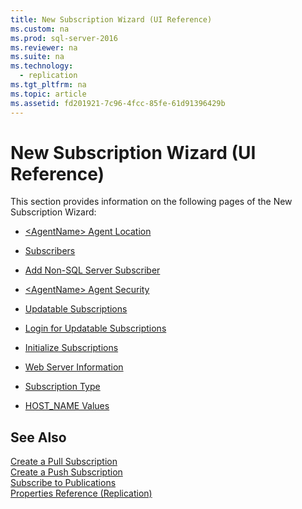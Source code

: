 ```yaml
---
title: New Subscription Wizard (UI Reference)
ms.custom: na
ms.prod: sql-server-2016
ms.reviewer: na
ms.suite: na
ms.technology: 
  - replication
ms.tgt_pltfrm: na
ms.topic: article
ms.assetid: fd201921-7c96-4fcc-85fe-61d91396429b
---
```

# New Subscription Wizard (UI Reference)
  This section provides information on the following pages of the New Subscription Wizard:  
  
-   [&#60;AgentName&#62; Agent Location](../Topic/%3CAgentName%3E%20Agent%20Location.md)  
  
-   [Subscribers](../../Topics\TopicNameNotContainA/Subscribers.md)  
  
-   [Add Non-SQL Server Subscriber](../../Topics\TopicNameNotContainA/Add-Non-SQL-Server-Subscriber.md)  
  
-   [&#60;AgentName&#62; Agent Security](../Topic/%3CAgentName%3E%20Agent%20Security.md)  
  
-   [Updatable Subscriptions](../../Topics\TopicNameNotContainA/Updatable-Subscriptions.md)  
  
-   [Login for Updatable Subscriptions](../../Topics\TopicNameNotContainA/Login-for-Updatable-Subscriptions.md)  
  
-   [Initialize Subscriptions](../../Topics\TopicNameNotContainA/Initialize-Subscriptions.md)  
  
-   [Web Server Information](../../Topics\TopicNameNotContainA/Web-Server-Information.md)  
  
-   [Subscription Type](../../Topics\TopicNameNotContainA/Subscription-Type.md)  
  
-   [HOST_NAME Values](../../Topics\TopicNameNotContainA/HOST_NAME-Values.md)  
  
## See Also  
 [Create a Pull Subscription](../../Topics\TopicNameContainA/Create-a-Pull-Subscription.md)   
 [Create a Push Subscription](../../Topics\TopicNameContainA/Create-a-Push-Subscription.md)   
 [Subscribe to Publications](../../Topics\TopicNameNotContainA/Subscribe-to-Publications.md)   
 [Properties Reference &#40;Replication&#41;](../Topic/Properties%20Reference%20\(Replication\).md)  
  
  